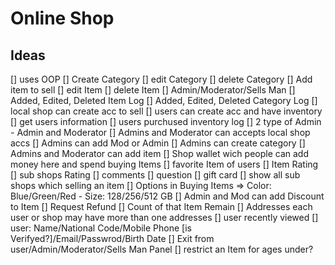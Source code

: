 # Online Shop
## Ideas
[] uses OOP
[] Create Category
[] edit Category
[] delete Category
[] Add item to sell
[] edit Item
[] delete Item
[] Admin/Moderator/Sells Man
[] Added, Edited, Deleted Item Log
[] Added, Edited, Deleted Category Log
[] local shop can create acc to sell
[] users can create acc and have inventory
[] get users information
[] users purchused inventory log
[] 2 type of Admin - Admin and Moderator
[] Admins and Moderator can accepts local shop accs
[] Admins can add Mod or Admin
[] Admins can create category
[] Admins and Moderator can add item
[] Shop wallet wich people can add money here and spend buying Items
[] favorite Item of users
[] Item Rating
[] sub shops Rating
[] comments
[] question
[] gift card
[] show all sub shops which selling an item
[] Options in Buying Items => Color: Blue/Green/Red - Size: 128/256/512 GB
[] Admin and Mod can add Discount to Item
[] Request Refund
[] Count of that Item Remain
[] Addresses each user or shop may have more than one addresses
[] user recently viewed
[] user: Name/National Code/Mobile Phone [is Verifyed?]/Email/Passwrod/Birth Date
[] Exit from user/Admin/Moderator/Sells Man Panel
[] restrict an Item for ages under?